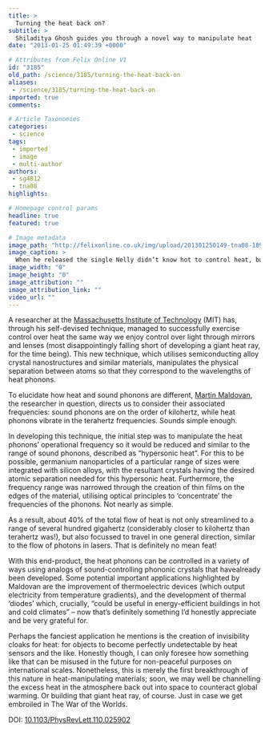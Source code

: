```yaml
---
title: >
  Turning the heat back on?
subtitle: >
  Shiladitya Ghosh guides you through a novel way to manipulate heat
date: "2013-01-25 01:49:39 +0000"

# Attributes from Felix Online V1
id: "3185"
old_path: /science/3185/turning-the-heat-back-on
aliases:
 - /science/3185/turning-the-heat-back-on
imported: true
comments:

# Article Taxonomies
categories:
 - science
tags:
 - imported
 - image
 - multi-author
authors:
 - sg4812
 - tna08
highlights:

# Homepage control params
headline: true
featured: true

# Image metadata
image_path: "http://felixonline.co.uk/img/upload/201301250149-tna08-18909.jpg"
image_caption: >
  When he released the single Nelly didn’t know hot to control heat, but maybe researchers at MIT do..
image_width: "0"
image_height: "0"
image_attribution: ""
image_attribution_link: ""
video_url: ""
---
```


A researcher at the [Massachusetts Institute of Technology](http://www.mit.edu/) (MIT) has, through his self-devised technique, managed to successfully exercise control over heat the same way we enjoy control over light through mirrors and lenses (most disappointingly falling short of developing a giant heat ray, for the time being). This new technique, which utilises semiconducting alloy crystal nanostructures and similar materials, manipulates the physical separation between atoms so that they correspond to the wavelengths of heat phonons.

To elucidate how heat and sound phonons are different, [Martin Maldovan](http://stuff.mit.edu/people/maldovan/), the researcher in question, directs us to consider their associated frequencies: sound phonons are on the order of kilohertz, while heat phonons vibrate in the terahertz frequencies. Sounds simple enough.

In developing this technique, the initial step was to manipulate the heat phonons’ operational frequency so it would be reduced and similar to the range of sound phonons, described as “hypersonic heat”. For this to be possible, germanium nanoparticles of a particular range of sizes were integrated with silicon alloys, with the resultant crystals having the desired atomic separation needed for this hypersonic heat. Furthermore, the frequency range was narrowed through the creation of thin films on the edges of the material, utilising optical principles to ‘concentrate’ the frequencies of the phonons. Not nearly as simple.

As a result, about 40% of the total flow of heat is not only streamlined to a range of several hundred gigahertz (considerably closer to kilohertz than terahertz was!), but also focussed to travel in one general direction, similar to the flow of photons in lasers. That is definitely no mean feat!

With this end-product, the heat phonons can be controlled in a variety of ways using analogs of sound-controlling phononic crystals that havealready been developed. Some potential important applications highlighted by Maldovan are the improvement of thermoelectric devices (which output electricity from temperature gradients), and the development of thermal ‘diodes’ which, crucially, “could be useful in energy-efficient buildings in hot and cold climates” – now that’s definitely something I’d honestly appreciate and be very grateful for.

Perhaps the fanciest application he mentions is the creation of invisibility cloaks for heat: for objects to become perfectly undetectable by heat sensors and the like. Honestly though, I can only foresee how something like that can be misused in the future for non-peaceful purposes on international scales. Nonetheless, this is merely the first breakthrough of this nature in heat-manipulating materials; soon, we may well be channelling the excess heat in the atmosphere back out into space to counteract global warming. Or building that giant heat ray, of course. Just in case we get embroiled in The War of the Worlds.

DOI: [10.1103/PhysRevLett.110.025902](http://prl.aps.org/abstract/PRL/v110/i2/e025902)
